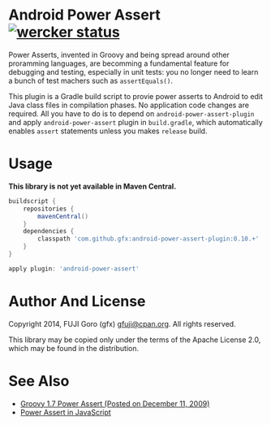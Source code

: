 # Android Power Assert [![wercker status](https://app.wercker.com/status/b5ff7f4f8ec53e3bc8bed5d6435dc511/s/ "wercker status")](https://app.wercker.com/project/bykey/b5ff7f4f8ec53e3bc8bed5d6435dc511)

Power Asserts, invented in Groovy and being spread around other proramming languages, are becomming a fundamental feature for debugging and testing, especially in unit tests: you no longer need to learn a bunch of test machers such as `assertEquals()`.

This plugin is a Gradle build script to provie power asserts to Android to edit Java class files in compilation phases. No application code changes are required. All you have to do is to depend on `android-power-assert-plugin` and apply `android-power-assert` plugin in `build.gradle`, which automatically enables `assert` statements unless you makes `release` build.

# Usage

**This library is not yet available in Maven Central.**

```groovy
buildscript {
    repositories {
        mavenCentral()
    }
    dependencies {
        classpath 'com.github.gfx:android-power-assert-plugin:0.10.+'
    }
}

apply plugin: 'android-power-assert'
```

# Author And License

Copyright 2014, FUJI Goro (gfx) <gfuji@cpan.org>. All rights reserved.

This library may be copied only under the terms of the Apache License 2.0, which may be found in the distribution.

# See Also

- [Groovy 1.7 Power Assert (Posted on December 11, 2009)](http://dontmindthelanguage.wordpress.com/2009/12/11/groovy-1-7-power-assert/)
- [Power Assert in JavaScript](https://github.com/twada/power-assert)
